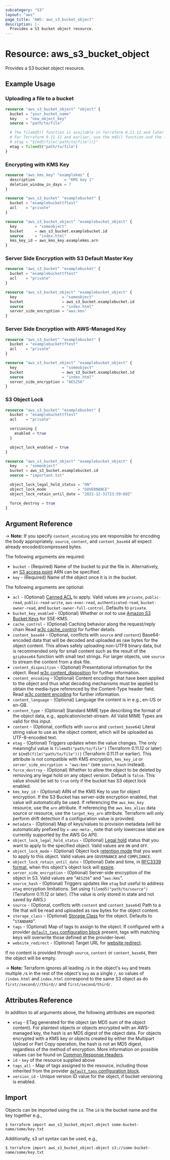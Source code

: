 ```yaml
---
subcategory: "S3"
layout: "aws"
page_title: "AWS: aws_s3_bucket_object"
description: |-
  Provides a S3 bucket object resource.
---
```


# Resource: aws_s3_bucket_object

Provides a S3 bucket object resource.

## Example Usage

### Uploading a file to a bucket

```terraform
resource "aws_s3_bucket_object" "object" {
  bucket = "your_bucket_name"
  key    = "new_object_key"
  source = "path/to/file"

  # The filemd5() function is available in Terraform 0.11.12 and later
  # For Terraform 0.11.11 and earlier, use the md5() function and the file() function:
  # etag = "${md5(file("path/to/file"))}"
  etag = filemd5("path/to/file")
}
```

### Encrypting with KMS Key

```terraform
resource "aws_kms_key" "examplekms" {
  description             = "KMS key 1"
  deletion_window_in_days = 7
}

resource "aws_s3_bucket" "examplebucket" {
  bucket = "examplebuckettftest"
  acl    = "private"
}

resource "aws_s3_bucket_object" "examplebucket_object" {
  key        = "someobject"
  bucket     = aws_s3_bucket.examplebucket.id
  source     = "index.html"
  kms_key_id = aws_kms_key.examplekms.arn
}
```

### Server Side Encryption with S3 Default Master Key

```terraform
resource "aws_s3_bucket" "examplebucket" {
  bucket = "examplebuckettftest"
  acl    = "private"
}

resource "aws_s3_bucket_object" "examplebucket_object" {
  key                    = "someobject"
  bucket                 = aws_s3_bucket.examplebucket.id
  source                 = "index.html"
  server_side_encryption = "aws:kms"
}
```

### Server Side Encryption with AWS-Managed Key

```terraform
resource "aws_s3_bucket" "examplebucket" {
  bucket = "examplebuckettftest"
  acl    = "private"
}

resource "aws_s3_bucket_object" "examplebucket_object" {
  key                    = "someobject"
  bucket                 = aws_s3_bucket.examplebucket.id
  source                 = "index.html"
  server_side_encryption = "AES256"
}
```

### S3 Object Lock

```terraform
resource "aws_s3_bucket" "examplebucket" {
  bucket = "examplebuckettftest"
  acl    = "private"

  versioning {
    enabled = true
  }

  object_lock_enabled = true
}

resource "aws_s3_bucket_object" "examplebucket_object" {
  key    = "someobject"
  bucket = aws_s3_bucket.examplebucket.id
  source = "important.txt"

  object_lock_legal_hold_status = "ON"
  object_lock_mode              = "GOVERNANCE"
  object_lock_retain_until_date = "2021-12-31T23:59:60Z"

  force_destroy = true
}
```

## Argument Reference

-> **Note:** If you specify `content_encoding` you are responsible for encoding the body appropriately. `source`, `content`, and `content_base64` all expect already encoded/compressed bytes.

The following arguments are required:

* `bucket` - (Required) Name of the bucket to put the file in. Alternatively, an [S3 access point](https://docs.aws.amazon.com/AmazonS3/latest/dev/using-access-points.html) ARN can be specified.
* `key` - (Required) Name of the object once it is in the bucket.

The following arguments are optional:

* `acl` - (Optional) [Canned ACL](https://docs.aws.amazon.com/AmazonS3/latest/dev/acl-overview.html#canned-acl) to apply. Valid values are `private`, `public-read`, `public-read-write`, `aws-exec-read`, `authenticated-read`, `bucket-owner-read`, and `bucket-owner-full-control`. Defaults to `private`.
* `bucket_key_enabled` - (Optional) Whether or not to use [Amazon S3 Bucket Keys](https://docs.aws.amazon.com/AmazonS3/latest/dev/bucket-key.html) for SSE-KMS.
* `cache_control` - (Optional) Caching behavior along the request/reply chain Read [w3c cache_control](http://www.w3.org/Protocols/rfc2616/rfc2616-sec14.html#sec14.9) for further details.
* `content_base64` - (Optional, conflicts with `source` and `content`) Base64-encoded data that will be decoded and uploaded as raw bytes for the object content. This allows safely uploading non-UTF8 binary data, but is recommended only for small content such as the result of the `gzipbase64` function with small text strings. For larger objects, use `source` to stream the content from a disk file.
* `content_disposition` - (Optional) Presentational information for the object. Read [w3c content_disposition](http://www.w3.org/Protocols/rfc2616/rfc2616-sec19.html#sec19.5.1) for further information.
* `content_encoding` - (Optional) Content encodings that have been applied to the object and thus what decoding mechanisms must be applied to obtain the media-type referenced by the Content-Type header field. Read [w3c content encoding](http://www.w3.org/Protocols/rfc2616/rfc2616-sec14.html#sec14.11) for further information.
* `content_language` - (Optional) Language the content is in e.g., en-US or en-GB.
* `content_type` - (Optional) Standard MIME type describing the format of the object data, e.g., application/octet-stream. All Valid MIME Types are valid for this input.
* `content` - (Optional, conflicts with `source` and `content_base64`) Literal string value to use as the object content, which will be uploaded as UTF-8-encoded text.
* `etag` - (Optional) Triggers updates when the value changes. The only meaningful value is `filemd5("path/to/file")` (Terraform 0.11.12 or later) or `${md5(file("path/to/file"))}` (Terraform 0.11.11 or earlier). This attribute is not compatible with KMS encryption, `kms_key_id` or `server_side_encryption = "aws:kms"` (see `source_hash` instead).
* `force_destroy` - (Optional) Whether to allow the object to be deleted by removing any legal hold on any object version. Default is `false`. This value should be set to `true` only if the bucket has S3 object lock enabled.
* `kms_key_id` - (Optional) ARN of the KMS Key to use for object encryption. If the S3 Bucket has server-side encryption enabled, that value will automatically be used. If referencing the `aws_kms_key` resource, use the `arn` attribute. If referencing the `aws_kms_alias` data source or resource, use the `target_key_arn` attribute. Terraform will only perform drift detection if a configuration value is provided.
* `metadata` - (Optional) Map of keys/values to provision metadata (will be automatically prefixed by `x-amz-meta-`, note that only lowercase label are currently supported by the AWS Go API).
* `object_lock_legal_hold_status` - (Optional) [Legal hold](https://docs.aws.amazon.com/AmazonS3/latest/dev/object-lock-overview.html#object-lock-legal-holds) status that you want to apply to the specified object. Valid values are `ON` and `OFF`.
* `object_lock_mode` - (Optional) Object lock [retention mode](https://docs.aws.amazon.com/AmazonS3/latest/dev/object-lock-overview.html#object-lock-retention-modes) that you want to apply to this object. Valid values are `GOVERNANCE` and `COMPLIANCE`.
* `object_lock_retain_until_date` - (Optional) Date and time, in [RFC3339 format](https://tools.ietf.org/html/rfc3339#section-5.8), when this object's object lock will [expire](https://docs.aws.amazon.com/AmazonS3/latest/dev/object-lock-overview.html#object-lock-retention-periods).
* `server_side_encryption` - (Optional) Server-side encryption of the object in S3. Valid values are "`AES256`" and "`aws:kms`".
* `source_hash` - (Optional) Triggers updates like `etag` but useful to address `etag` encryption limitations. Set using `filemd5("path/to/source")` (Terraform 0.11.12 or later). (The value is only stored in state and not saved by AWS.)
* `source` - (Optional, conflicts with `content` and `content_base64`) Path to a file that will be read and uploaded as raw bytes for the object content.
* `storage_class` - (Optional) [Storage Class](https://docs.aws.amazon.com/AmazonS3/latest/API/API_PutObject.html#AmazonS3-PutObject-request-header-StorageClass) for the object. Defaults to "`STANDARD`".
* `tags` - (Optional) Map of tags to assign to the object. If configured with a provider [`default_tags` configuration block](/docs/providers/aws/index.html#default_tags-configuration-block) present, tags with matching keys will overwrite those defined at the provider-level.
* `website_redirect` - (Optional) Target URL for [website redirect](http://docs.aws.amazon.com/AmazonS3/latest/dev/how-to-page-redirect.html).

If no content is provided through `source`, `content` or `content_base64`, then the object will be empty.

-> **Note:** Terraform ignores all leading `/`s in the object's `key` and treats multiple `/`s in the rest of the object's `key` as a single `/`, so values of `/index.html` and `index.html` correspond to the same S3 object as do `first//second///third//` and `first/second/third/`.

## Attributes Reference

In addition to all arguments above, the following attributes are exported:

* `etag` - ETag generated for the object (an MD5 sum of the object content). For plaintext objects or objects encrypted with an AWS-managed key, the hash is an MD5 digest of the object data. For objects encrypted with a KMS key or objects created by either the Multipart Upload or Part Copy operation, the hash is not an MD5 digest, regardless of the method of encryption. More information on possible values can be found on [Common Response Headers](https://docs.aws.amazon.com/AmazonS3/latest/API/RESTCommonResponseHeaders.html).
* `id` - `key` of the resource supplied above
* `tags_all` - Map of tags assigned to the resource, including those inherited from the provider [`default_tags` configuration block](/docs/providers/aws/index.html#default_tags-configuration-block).
* `version_id` - Unique version ID value for the object, if bucket versioning is enabled.

## Import

Objects can be imported using the `id`. The `id` is the bucket name and the key together e.g.,

```
$ terraform import aws_s3_bucket_object.object some-bucket-name/some/key.txt
```

Additionally, s3 url syntax can be used, e.g.,

```
$ terraform import aws_s3_bucket_object.object s3://some-bucket-name/some/key.txt
```

